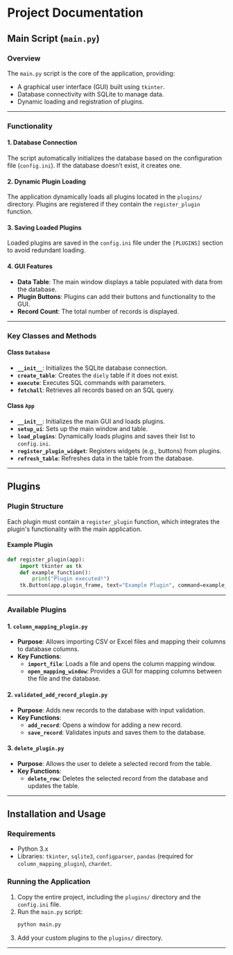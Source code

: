 
# Project Documentation

## Main Script (`main.py`)

### Overview
The `main.py` script is the core of the application, providing:
- A graphical user interface (GUI) built using `tkinter`.
- Database connectivity with SQLite to manage data.
- Dynamic loading and registration of plugins.

---

### Functionality
#### **1. Database Connection**
The script automatically initializes the database based on the configuration file (`config.ini`). If the database doesn’t exist, it creates one.

#### **2. Dynamic Plugin Loading**
The application dynamically loads all plugins located in the `plugins/` directory. Plugins are registered if they contain the `register_plugin` function.

#### **3. Saving Loaded Plugins**
Loaded plugins are saved in the `config.ini` file under the `[PLUGINS]` section to avoid redundant loading.

#### **4. GUI Features**
- **Data Table**: The main window displays a table populated with data from the database.
- **Plugin Buttons**: Plugins can add their buttons and functionality to the GUI.
- **Record Count**: The total number of records is displayed.

---

### Key Classes and Methods
#### **Class `Database`**
- **`__init__`**: Initializes the SQLite database connection.
- **`create_table`**: Creates the `diely` table if it does not exist.
- **`execute`**: Executes SQL commands with parameters.
- **`fetchall`**: Retrieves all records based on an SQL query.

#### **Class `App`**
- **`__init__`**: Initializes the main GUI and loads plugins.
- **`setup_ui`**: Sets up the main window and table.
- **`load_plugins`**: Dynamically loads plugins and saves their list to `config.ini`.
- **`register_plugin_widget`**: Registers widgets (e.g., buttons) from plugins.
- **`refresh_table`**: Refreshes data in the table from the database.

---

## Plugins

### Plugin Structure
Each plugin must contain a `register_plugin` function, which integrates the plugin's functionality with the main application.

#### Example Plugin
```python
def register_plugin(app):
    import tkinter as tk
    def example_function():
        print("Plugin executed!")
    tk.Button(app.plugin_frame, text="Example Plugin", command=example_function).pack(side=tk.LEFT, padx=5)
```

---

### Available Plugins
#### **1. `column_mapping_plugin.py`**
- **Purpose**: Allows importing CSV or Excel files and mapping their columns to database columns.
- **Key Functions**:
  - **`import_file`**: Loads a file and opens the column mapping window.
  - **`open_mapping_window`**: Provides a GUI for mapping columns between the file and the database.

#### **2. `validated_add_record_plugin.py`**
- **Purpose**: Adds new records to the database with input validation.
- **Key Functions**:
  - **`add_record`**: Opens a window for adding a new record.
  - **`save_record`**: Validates inputs and saves them to the database.

#### **3. `delete_plugin.py`**
- **Purpose**: Allows the user to delete a selected record from the table.
- **Key Functions**:
  - **`delete_row`**: Deletes the selected record from the database and updates the table.

---

## Installation and Usage

### Requirements
- Python 3.x
- Libraries: `tkinter`, `sqlite3`, `configparser`, `pandas` (required for `column_mapping_plugin`), `chardet`.

### Running the Application
1. Copy the entire project, including the `plugins/` directory and the `config.ini` file.
2. Run the `main.py` script:
   ```bash
   python main.py
   ```
3. Add your custom plugins to the `plugins/` directory.

---
